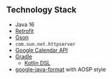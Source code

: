 ## Technology Stack

- Java 16
- [Retrofit](https://square.github.io/retrofit/)
- [Gson](https://github.com/google/gson)
- `com.sun.net.httpserver`
- [Google Calendar API](https://developers.google.com/calendar/api/guides/overview)
- [Gradle](https://gradle.org/)
  - [Kotlin DSL](https://docs.gradle.org/current/userguide/kotlin_dsl.html)
- [google-java-format](https://github.com/google/google-java-format) with AOSP style
